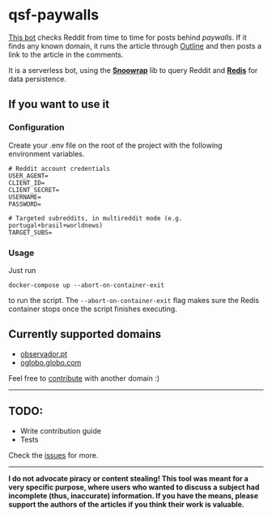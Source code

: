 # qsf-paywalls

[This bot](https://www.reddit.com/user/qsf_paywalls) checks Reddit from time to time for posts behind _paywalls_. If it finds any known domain, it runs the article through [Outline](https://outline.com) and then posts a link to the article in the comments.

It is a serverless bot, using the [**Snoowrap**](https://github.com/not-an-aardvark/snoowrap) lib to query Reddit and [**Redis**](https://redis.io) for data persistence.

## If you want to use it

### Configuration

Create your .env file on the root of the project with the following environment variables.

```
# Reddit account credentials
USER_AGENT=
CLIENT_ID=
CLIENT_SECRET=
USERNAME=
PASSWORD=

# Targeted subreddits, in multireddit mode (e.g. portugal+brasil+worldnews)
TARGET_SUBS=
```

### Usage

Just run

```
docker-compose up --abort-on-container-exit
```

to run the script. The `--abort-on-container-exit` flag makes sure the Redis container stops once the script finishes executing.

## Currently supported domains

-   [observador.pt](https://observador.pt/)
-   [oglobo.globo.com](https://oglobo.globo.com)

Feel free to [contribute](contributing.md) with another domain :)

---

## TODO:

-   Write contribution guide
-   Tests

Check the [issues](https://github.com/alagoa/qsf-paywalls/issues) for more.

---

**I do not advocate piracy or content stealing! This tool was meant for a very specific purpose, where users who wanted to discuss a subject had incomplete (thus, inaccurate) information. If you have the means, please support the authors of the articles if you think their work is valuable.**

